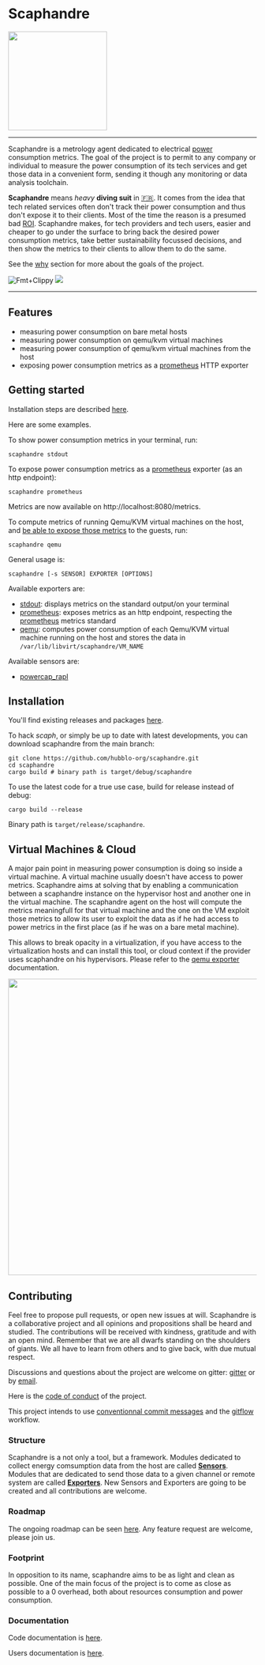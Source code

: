 # Scaphandre

<img src="https://github.com/hubblo-org/scaphandre/raw/main/scaphandre.cleaned.png" width="200">

---

Scaphandre is a metrology agent dedicated to electrical [power](https://en.wikipedia.org/wiki/Electric_power) consumption metrics. The goal of the project is to permit to any company or individual to measure the power consumption of its tech services and get those data in a convenient form, sending it though any monitoring or data analysis toolchain.

**Scaphandre** means *heavy* **diving suit** in [:fr:](https://fr.wikipedia.org/wiki/Scaphandre_%C3%A0_casque). It comes from the idea that tech related services often don't track their power consumption and thus don't expose it to their clients. Most of the time the reason is a presumed bad [ROI](https://en.wikipedia.org/wiki/Return_on_investment). Scaphandre makes, for tech providers and tech users, easier and cheaper to go under the surface to bring back the desired power consumption metrics, take better sustainability focussed decisions, and then show the metrics to their clients to allow them to do the same.

See the [why](docs/why.md) section for more about the goals of the project.

![Fmt+Clippy](https://github.com/hubblo-org/scaphandre/workflows/Rust/badge.svg?branch=main)
<a href="https://gitter.im/hubblo-org/scaphandre?utm_source=badge&utm_medium=badge&utm_campaign=pr-badge&utm_content=badge"><img src="https://badges.gitter.im/Join%20Chat.svg"></a>

---

## Features

- measuring power consumption on bare metal hosts
- measuring power consumption on qemu/kvm virtual machines
- measuring power consumption of qemu/kvm virtual machines from the host
- exposing power consumption metrics as a [prometheus](https://prometheus.io) HTTP exporter

## Getting started

Installation steps are described [here](#Installation).

Here are some examples.

To show power consumption metrics in your terminal, run:

    scaphandre stdout

To expose power consumption metrics as a [prometheus](https://prometheus.io) exporter (as an http endpoint):

    scaphandre prometheus

Metrics are now available on http://localhost:8080/metrics.

To compute metrics of running Qemu/KVM virtual machines on the host, and [be able to expose those metrics](docs/exporters/qemu.md) to the guests, run:

    scaphandre qemu

General usage is:

    scaphandre [-s SENSOR] EXPORTER [OPTIONS]

Available exporters are:

- [stdout](docs/exporters/stdout.md): displays metrics on the standard output/on your terminal
- [prometheus](docs/exporters/prometheus.md): exposes metrics as an http endpoint, respecting the [prometheus](https://prometheus.io/) metrics standard
- [qemu](docs/exporters/qemu.md): computes power consumption of each Qemu/KVM virtual machine running on the host and stores the data in `/var/lib/libvirt/scaphandre/VM_NAME`

Available sensors are:

- [powercap_rapl](docs/sensors/powercap_rapl.md)

## Installation

You'll find existing releases and packages [here](https://github.com/hubblo-org/scaphandre/releases).

To hack *scaph*, or simply be up to date with latest developments, you can download scaphandre from the main branch:

    git clone https://github.com/hubblo-org/scaphandre.git
    cd scaphandre
    cargo build # binary path is target/debug/scaphandre

To use the latest code for a true use case, build for release instead of debug:

    cargo build --release
    
Binary path is `target/release/scaphandre`.

## Virtual Machines & Cloud

A major pain point in measuring power consumption is doing so inside a virtual machine. A virtual machine usually doesn't have access to power metrics.
Scaphandre aims at solving that by enabling a communication between a scaphandre instance on the hypervisor host and another one in the virtual machine.
The scaphandre agent on the host will compute the metrics meaningfull for that virtual machine and the one on the VM exploit those metrics to allow its user to exploit the data as if he had access to power metrics in the first place (as if he was on a bare metal machine).

This allows to break opacity in a virtualization, if you have access to the virtualization hosts and can install this tool, or cloud context if the provider uses scaphandre on his hypervisors. Please refer to the [qemu exporter](docs/exporters/qemu.md) documentation.

<img src="https://github.com/hubblo-org/scaphandre/raw/main/virtu.cleaned.png" width="600">

## Contributing

Feel free to propose pull requests, or open new issues at will. Scaphandre is a collaborative project and all opinions and propositions shall be heard and studied. The contributions will be received with kindness, gratitude and with an open mind. Remember that we are all dwarfs standing on the shoulders of giants. We all have to learn from others and to give back, with due mutual respect.

Discussions and questions about the project are welcome on gitter: [gitter](https://gitter.im/hubblo-org/scaphandre?utm_source=badge&utm_medium=badge&utm_campaign=pr-badge&utm_content=badge) or by [email](mailto://bpetit@hubblo.org?Subject=About%20Scaphandre).

Here is the [code of conduct](CODE_OF_CONDUCT.md) of the project.

This project intends to use [conventionnal commit messages](https://conventionalcommits.org/) and the [gitflow](https://nvie.com/posts/a-successful-git-branching-model/) workflow.

### Structure

Scaphandre is a not only a tool, but a framework. Modules dedicated to collect energy comsumption data from the host are called [**Sensors**](docs/sensors).
Modules that are dedicated to send those data to a given channel or remote system are called [**Exporters**](docs/exporters). New Sensors and Exporters are going to be created and all contributions are welcome.

### Roadmap

The ongoing roadmap can be seen [here](https://github.com/hubblo-org/scaphandre/projects/1). Any feature request are welcome, please join us.

### Footprint

In opposition to its name, scaphandre aims to be as light and clean as possible. One of the main focus of the project is to come as close as possible to a 0 overhead, both about resources consumption and power consumption.

### Documentation

Code documentation is [here](https://docs.rs/scaphandre).

Users documentation is [here](docs).